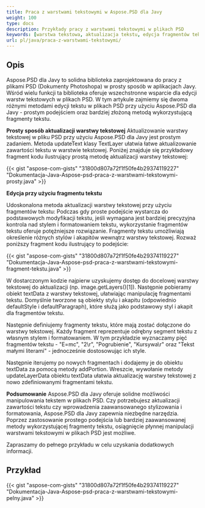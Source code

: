 ```yaml
---
title: Praca z warstwami tekstowymi w Aspose.PSD dla Javy
weight: 100
type: docs
description: Przykłady pracy z warstwami tekstowymi w plikach PSD
keywords: [warstwa tekstowa, aktualizacja tekstu, edycja fragmentów tekstu, styl tekstu, akapit tekstu, psd api, java, przykład kodu]
url: pl/java/praca-z-warstwami-tekstowymi/
---
```


## **Opis**

Aspose.PSD dla Javy to solidna biblioteka zaprojektowana do pracy z plikami PSD (Dokumenty Photoshopa) w prosty sposób w aplikacjach Javy. Wśród wielu funkcji ta biblioteka oferuje wszechstronne wsparcie dla edycji warstw tekstowych w plikach PSD. W tym artykule zajmiemy się dwoma różnymi metodami edycji tekstu w plikach PSD przy użyciu Aspose.PSD dla Javy - prostym podejściem oraz bardziej złożoną metodą wykorzystującą fragmenty tekstu.

**Prosty sposób aktualizacji warstwy tekstowej**
Aktualizowanie warstwy tekstowej w pliku PSD przy użyciu Aspose.PSD dla Javy jest prostym zadaniem. Metoda updateText klasy TextLayer ułatwia łatwe aktualizowanie zawartości tekstu w warstwie tekstowej. Poniżej znajduje się przykładowy fragment kodu ilustrujący prostą metodę aktualizacji warstwy tekstowej:

{{< gist "aspose-com-gists" "31800d807a72f1f50fe4b29374119227" "Dokumentacja-Java-Aspose-psd-praca-z-warstwami-tekstowymi-prosty.java" >}}

**Edycja przy użyciu fragmentu tekstu**

Udoskonalona metoda aktualizacji warstwy tekstowej przy użyciu fragmentów tekstu: Podczas gdy proste podejście wystarcza do podstawowych modyfikacji tekstu, jeśli wymagana jest bardziej precyzyjna kontrola nad stylem i formatowaniem tekstu, wykorzystanie fragmentów tekstu oferuje potężniejsze rozwiązanie. Fragmenty tekstu umożliwiają określenie różnych stylów i akapitów wewnątrz warstwy tekstowej. Rozważ poniższy fragment kodu ilustrujący to podejście:

{{< gist "aspose-com-gists" "31800d807a72f1f50fe4b29374119227" "Dokumentacja-Java-Aspose-psd-praca-z-warstwami-tekstowymi-fragment-tekstu.java" >}}

W dostarczonym kodzie najpierw uzyskujemy dostęp do docelowej warstwy tekstowej do aktualizacji (np. image.getLayers()[1]). Następnie pobieramy obiekt textData z warstwy tekstowej, ułatwiając manipulację fragmentami tekstu. Domyślnie tworzone są obiekty stylu i akapitu (odpowiednio defaultStyle i defaultParagraph), które służą jako podstawowy styl i akapit dla fragmentów tekstu.

Następnie definiujemy fragmenty tekstu, które mają zostać dołączone do warstwy tekstowej. Każdy fragment reprezentuje odrębny segment tekstu z własnym stylem i formatowaniem. W tym przykładzie wyznaczamy pięć fragmentów tekstu - "E=mc", "2\r", "Pogrubienie", "Kursywa\r" oraz "Tekst małymi literami" - jednocześnie dostosowując ich style.

Następnie iterujemy po nowych fragmentach i dodajemy je do obiektu textData za pomocą metody addPortion. Wreszcie, wywołanie metody updateLayerData obiektu textData ułatwia aktualizację warstwy tekstowej z nowo zdefiniowanymi fragmentami tekstu.

**Podsumowanie**
Aspose.PSD dla Javy oferuje solidne możliwości manipulowania tekstem w plikach PSD. Czy potrzebujesz aktualizacji zawartości tekstu czy wprowadzenia zaawansowanego stylizowania i formatowania, Aspose.PSD dla Javy zapewnia niezbędne narzędzia. Poprzez zastosowanie prostego podejścia lub bardziej zaawansowanej metody wykorzystującej fragmenty tekstu, osiągnięcie płynnej manipulacji warstwami tekstowymi w plikach PSD jest możliwe.

Zapraszamy do pełnego przykładu w celu uzyskania dodatkowych informacji.

## **Przykład**
{{< gist "aspose-com-gists" "31800d807a72f1f50fe4b29374119227" "Dokumentacja-Java-Aspose-psd-praca-z-warstwami-tekstowymi-pelny.java" >}}
